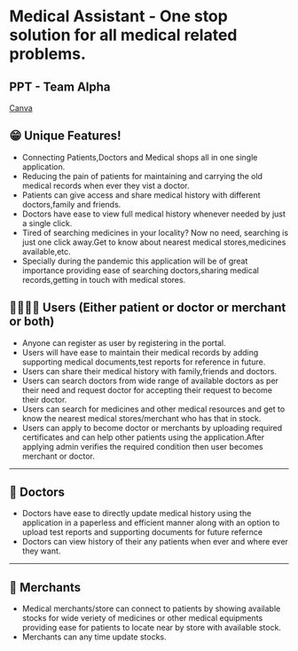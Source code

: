 # Medical Assistant - One stop solution for all medical related problems.

## PPT - Team Alpha

<a href="https://www.canva.com/design/DAEoZJaqEZg/kTUWKFZBoz9iXVGtEnXCVg/view?utm_content=DAEoZJaqEZg&utm_campaign=designshare&utm_medium=link&utm_source=sharebutton">Canva</a>

## 😁 Unique Features!

-   Connecting Patients,Doctors and Medical shops all in one single application.
-   Reducing the pain of patients for maintaining and carrying the old medical records when ever they vist a doctor.
-   Patients can give access and share medical history with different doctors,family and friends.
-   Doctors have ease to view full medical history whenever needed by just a single click.
-   Tired of searching medicines in your locality? Now no need, searching is just one click away.Get to know about nearest medical stores,medicines available,etc.
-   Specially during the pandemic this application will be of great importance providing ease of searching doctors,sharing medical records,getting in touch with medical stores.

## 👨‍👩‍👦‍👦 Users (Either patient or doctor or merchant or both)

-   Anyone can register as user by registering in the portal.
-   Users will have ease to maintain their medical records by adding supporting medical documents,test reports for reference in future.
-   Users can share their medical history with family,friends and doctors.
-   Users can search doctors from wide range of available doctors as per their need and request doctor for accepting their request to become their doctor.
-   Users can search for medicines and other medical resources and get to know the nearest medical stores/merchant who has that in stock.
-   Users can apply to become doctor or merchants by uploading required certificates and can help other patients using the application.After applying admin verifies the required condition then user becomes merchant or doctor.
<hr/>

## 💉 Doctors

-   Doctors have ease to directly update medical history using the application in a paperless and efficient manner along with an option to upload test reports and supporting documents for future refernce
-   Doctors can view history of their any patients when ever and where ever they want.
<hr/>

## 🏥 Merchants

-   Medical merchants/store can connect to patients by showing available stocks for wide veriety of medicines or other medical equipments providing ease for patients to locate near by store with available stock.
-   Merchants can any time update stocks.
